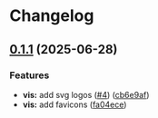 # Changelog

## [0.1.1](https://github.com/Prodeko/design-system/compare/vis-v0.1.0...vis-v0.1.1) (2025-06-28)


### Features

* **vis:** add svg logos ([#4](https://github.com/Prodeko/design-system/issues/4)) ([cb6e9af](https://github.com/Prodeko/design-system/commit/cb6e9af0186304a7cdc834acbc83b7173fa68858))
* **vis:** add favicons ([fa04ece](https://github.com/Prodeko/design-system/commit/fa04ece980ec579439a3f05a5d444d3e302e1891))
